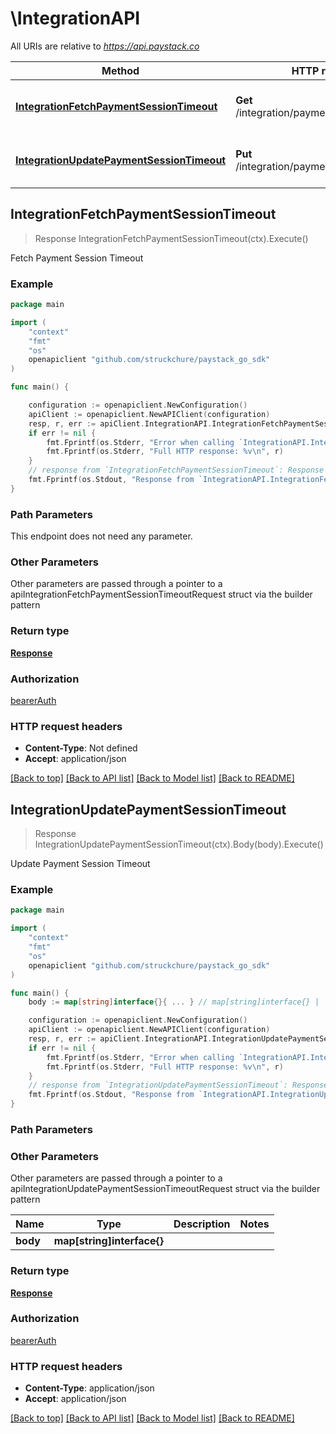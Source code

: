 # \IntegrationAPI

All URIs are relative to *https://api.paystack.co*

| Method                                                                                                 | HTTP request                                 | Description                    |
| ------------------------------------------------------------------------------------------------------ | -------------------------------------------- | ------------------------------ |
| [**IntegrationFetchPaymentSessionTimeout**](IntegrationAPI.md#IntegrationFetchPaymentSessionTimeout)   | **Get** /integration/payment_session_timeout | Fetch Payment Session Timeout  |
| [**IntegrationUpdatePaymentSessionTimeout**](IntegrationAPI.md#IntegrationUpdatePaymentSessionTimeout) | **Put** /integration/payment_session_timeout | Update Payment Session Timeout |

## IntegrationFetchPaymentSessionTimeout

> Response IntegrationFetchPaymentSessionTimeout(ctx).Execute()

Fetch Payment Session Timeout

### Example

```go
package main

import (
	"context"
	"fmt"
	"os"
	openapiclient "github.com/struckchure/paystack_go_sdk"
)

func main() {

	configuration := openapiclient.NewConfiguration()
	apiClient := openapiclient.NewAPIClient(configuration)
	resp, r, err := apiClient.IntegrationAPI.IntegrationFetchPaymentSessionTimeout(context.Background()).Execute()
	if err != nil {
		fmt.Fprintf(os.Stderr, "Error when calling `IntegrationAPI.IntegrationFetchPaymentSessionTimeout``: %v\n", err)
		fmt.Fprintf(os.Stderr, "Full HTTP response: %v\n", r)
	}
	// response from `IntegrationFetchPaymentSessionTimeout`: Response
	fmt.Fprintf(os.Stdout, "Response from `IntegrationAPI.IntegrationFetchPaymentSessionTimeout`: %v\n", resp)
}
```

### Path Parameters

This endpoint does not need any parameter.

### Other Parameters

Other parameters are passed through a pointer to a apiIntegrationFetchPaymentSessionTimeoutRequest struct via the builder pattern

### Return type

[**Response**](Response.md)

### Authorization

[bearerAuth](../README.md#bearerAuth)

### HTTP request headers

- **Content-Type**: Not defined
- **Accept**: application/json

[[Back to top]](#) [[Back to API list]](../README.md#documentation-for-api-endpoints)
[[Back to Model list]](../README.md#documentation-for-models)
[[Back to README]](../README.md)

## IntegrationUpdatePaymentSessionTimeout

> Response IntegrationUpdatePaymentSessionTimeout(ctx).Body(body).Execute()

Update Payment Session Timeout

### Example

```go
package main

import (
	"context"
	"fmt"
	"os"
	openapiclient "github.com/struckchure/paystack_go_sdk"
)

func main() {
	body := map[string]interface{}{ ... } // map[string]interface{} |  (optional)

	configuration := openapiclient.NewConfiguration()
	apiClient := openapiclient.NewAPIClient(configuration)
	resp, r, err := apiClient.IntegrationAPI.IntegrationUpdatePaymentSessionTimeout(context.Background()).Body(body).Execute()
	if err != nil {
		fmt.Fprintf(os.Stderr, "Error when calling `IntegrationAPI.IntegrationUpdatePaymentSessionTimeout``: %v\n", err)
		fmt.Fprintf(os.Stderr, "Full HTTP response: %v\n", r)
	}
	// response from `IntegrationUpdatePaymentSessionTimeout`: Response
	fmt.Fprintf(os.Stdout, "Response from `IntegrationAPI.IntegrationUpdatePaymentSessionTimeout`: %v\n", resp)
}
```

### Path Parameters

### Other Parameters

Other parameters are passed through a pointer to a apiIntegrationUpdatePaymentSessionTimeoutRequest struct via the builder pattern

| Name     | Type                       | Description | Notes |
| -------- | -------------------------- | ----------- | ----- |
| **body** | **map[string]interface{}** |             |

### Return type

[**Response**](Response.md)

### Authorization

[bearerAuth](../README.md#bearerAuth)

### HTTP request headers

- **Content-Type**: application/json
- **Accept**: application/json

[[Back to top]](#) [[Back to API list]](../README.md#documentation-for-api-endpoints)
[[Back to Model list]](../README.md#documentation-for-models)
[[Back to README]](../README.md)
